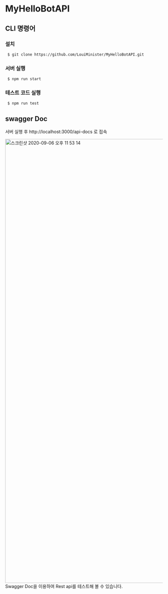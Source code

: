 # MyHelloBotAPI

## CLI 명령어


### 설치

```sh
 $ git clone https://github.com/LouiMinister/MyHelloBotAPI.git
```


### 서버 실행

```sh
 $ npm run start 
```


### 테스트 코드 실행

```sh
 $ npm run test
```


## swagger Doc

서버 실행 후 http://localhost:3000/api-docs 로 접속

<img width="1421" alt="스크린샷 2020-09-06 오후 11 53 14" src="https://user-images.githubusercontent.com/33686751/92328490-22585480-f09c-11ea-8567-760355293889.png">
Swagger Doc을 이용하여 Rest api를 테스트해 볼 수 있습니다.
